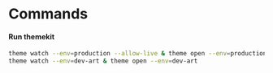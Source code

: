 # Commands

#### Run themekit
```bash
theme watch --env=production --allow-live & theme open --env=production
theme watch --env=dev-art & theme open --env=dev-art
```